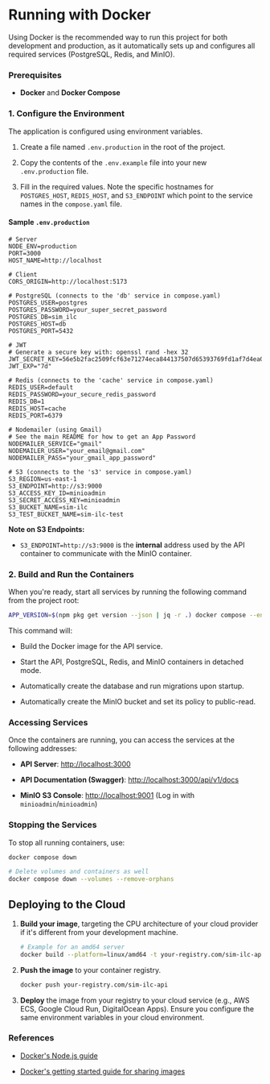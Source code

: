 Running with Docker
===================

Using Docker is the recommended way to run this project for both development and production, as it automatically sets up and configures all required services (PostgreSQL, Redis, and MinIO).

### Prerequisites

*   **Docker** and **Docker Compose**
    

### 1\. Configure the Environment

The application is configured using environment variables.

1.  Create a file named `.env.production` in the root of the project.
    
2.  Copy the contents of the `.env.example` file into your new `.env.production` file.
    
3.  Fill in the required values. Note the specific hostnames for `POSTGRES_HOST`, `REDIS_HOST`, and `S3_ENDPOINT` which point to the service names in the `compose.yaml` file.
    

#### Sample `.env.production`

    # Server
    NODE_ENV=production
    PORT=3000
    HOST_NAME=http://localhost
    
    # Client
    CORS_ORIGIN=http://localhost:5173
    
    # PostgreSQL (connects to the 'db' service in compose.yaml)
    POSTGRES_USER=postgres
    POSTGRES_PASSWORD=your_super_secret_password
    POSTGRES_DB=sim_ilc
    POSTGRES_HOST=db
    POSTGRES_PORT=5432
    
    # JWT
    # Generate a secure key with: openssl rand -hex 32
    JWT_SECRET_KEY=56e5b2fac2509fcf63e71274eca844137507d65393769fd1af7d4ea0a92247c3
    JWT_EXP="7d"
    
    # Redis (connects to the 'cache' service in compose.yaml)
    REDIS_USER=default
    REDIS_PASSWORD=your_secure_redis_password
    REDIS_DB=1
    REDIS_HOST=cache
    REDIS_PORT=6379
    
    # Nodemailer (using Gmail)
    # See the main README for how to get an App Password
    NODEMAILER_SERVICE="gmail"
    NODEMAILER_USER="your_email@gmail.com"
    NODEMAILER_PASS="your_gmail_app_password"
    
    # S3 (connects to the 's3' service in compose.yaml)
    S3_REGION=us-east-1
    S3_ENDPOINT=http://s3:9000
    S3_ACCESS_KEY_ID=minioadmin
    S3_SECRET_ACCESS_KEY=minioadmin
    S3_BUCKET_NAME=sim-ilc
    S3_TEST_BUCKET_NAME=sim-ilc-test
    

**Note on S3 Endpoints:**

*   `S3_ENDPOINT=http://s3:9000` is the **internal** address used by the API container to communicate with the MinIO container.
    

### 2\. Build and Run the Containers

When you're ready, start all services by running the following command from the project root:

```bash
APP_VERSION=$(npm pkg get version --json | jq -r .) docker compose --env-file .env.production up -d --build
```


This command will:

*   Build the Docker image for the API service.
    
*   Start the API, PostgreSQL, Redis, and MinIO containers in detached mode.
    
*   Automatically create the database and run migrations upon startup.
    
*   Automatically create the MinIO bucket and set its policy to public-read.
    

### Accessing Services

Once the containers are running, you can access the services at the following addresses:

*   **API Server**: [http://localhost:3000](http://localhost:3000)
    
*   **API Documentation (Swagger)**: [http://localhost:3000/api/v1/docs](http://localhost:3000/api/v1/docs)
    
*   **MinIO S3 Console**: [http://localhost:9001](http://localhost:9001) (Log in with `minioadmin`/`minioadmin`)
    

### Stopping the Services

To stop all running containers, use:

```bash
docker compose down

# Delete volumes and containers as well
docker compose down --volumes --remove-orphans
```

    

Deploying to the Cloud
----------------------

1.  **Build your image**, targeting the CPU architecture of your cloud provider if it's different from your development machine.
    
    ```bash
    # Example for an amd64 server
    docker build --platform=linux/amd64 -t your-registry.com/sim-ilc-api
    ```
        
    
2.  **Push the image** to your container registry.
    
    ```bash
    docker push your-registry.com/sim-ilc-api
    ```

    
3.  **Deploy** the image from your registry to your cloud service (e.g., AWS ECS, Google Cloud Run, DigitalOcean Apps). Ensure you configure the same environment variables in your cloud environment.
    

### References

*   [Docker's Node.js guide](https://docs.docker.com/language/nodejs/)
    
*   [Docker's getting started guide for sharing images](https://docs.docker.com/go/get-started-sharing/)